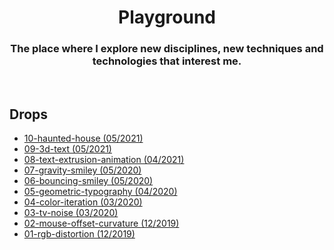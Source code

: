 <h1 align="center">
  Playground
</h1>
<h3 align="center">The place where I explore new disciplines, new techniques and technologies that interest me.</h3>
<br>
<h2>Drops</h2>

* [10-haunted-house (05/2021)](https://josesentis.github.io/playground/10-haunted-house/dist/)
* [09-3d-text (05/2021)](https://josesentis.github.io/playground/09-3D-scene/dist/)
* [08-text-extrusion-animation (04/2021)](https://josesentis.github.io/playground/08-text-extrusion-animation/)
* [07-gravity-smiley (05/2020)](https://josesentis.github.io/playground/07-gravity-smiley/)
* [06-bouncing-smiley (05/2020)](https://josesentis.github.io/playground/06-bouncing-smiley/)
* [05-geometric-typography (04/2020)](https://josesentis.github.io/playground/05-geometric-typography/)
* [04-color-iteration (03/2020)](https://josesentis.github.io/playground/04-color-iteration/)
* [03-tv-noise (03/2020)](https://josesentis.github.io/playground/03-tv-noise/)
* [02-mouse-offset-curvature (12/2019)](https://josesentis.github.io/playground/02-mouse-offset-curvature/)
* [01-rgb-distortion (12/2019)](https://josesentis.github.io/playground/01-rgb-distortion/)
